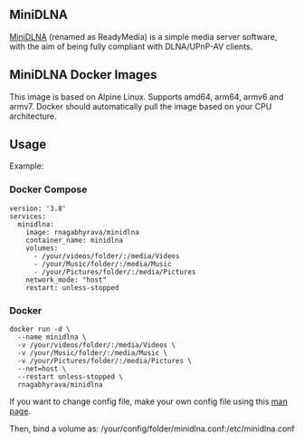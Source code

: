 ## MiniDLNA

[MiniDLNA](https://sourceforge.net/projects/minidlna/) (renamed as ReadyMedia) is a simple media server software, with the aim of being fully compliant with DLNA/UPnP-AV clients.

## MiniDLNA Docker Images

This image is based on Alpine Linux. Supports amd64, arm64, armv6 and armv7. Docker should automatically pull the image based on your CPU architecture.

## Usage

Example:

### Docker Compose

    version: '3.8'
    services:
      minidlna:
        image: rnagabhyrava/minidlna
        container_name: minidlna
        volumes:
          - /your/videos/folder/:/media/Videos
          - /your/Music/folder/:/media/Music
          - /your/Pictures/folder/:/media/Pictures
        network_mode: "host"
        restart: unless-stopped

### Docker

    docker run -d \
      --name minidlna \
      -v /your/videos/folder/:/media/Videos \
      -v /your/Music/folder/:/media/Music \
      -v /your/Pictures/folder/:/media/Pictures \
      --net=host \
      --restart unless-stopped \
      rnagabhyrava/minidlna


If you want to change config file, make your own config file using this [man page](https://manpages.ubuntu.com/manpages/bionic/man5/minidlna.conf.5.html).

Then, bind a volume as: /your/config/folder/minidlna.conf:/etc/minidlna.conf
